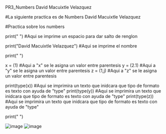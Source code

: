 PR3_Numbers David Macuixtle Velazquez

#La siguiente practica es de Numbers
David Macuixtle Velazquez

#Practica sobre los numbers

print(" ") #Aqui se imprime un espacio para dar salto de renglon

print("David Macuixtle Velazquez") #Aqui se imprime el nombre 

print(" ")

x = (1) #Aqui a "x" se le asigna un valor entre parentesis
y = (2.1) #Aqui a "y" se le asigna un valor entre parentesis
z = (1,j) #Aqui a "z" se le asigna un valor entre parentesis

print(type(x)) #Aqui se imprimira un texto que inidcara que tipo de formato es texto con ayuda de "type"
print(type(y)) #Aqui se imprimira un texto que inidcara que tipo de formato es texto con ayuda de "type"
print(type(z)) #Aqui se imprimira un texto que inidcara que tipo de formato es texto con ayuda de "type"

print(" ")

![image](https://github.com/user-attachments/assets/8e758235-f750-4671-85d3-45a1c310e22c)
![image](https://github.com/user-attachments/assets/f09fa428-bded-4667-ba63-cce6a1200d49)



